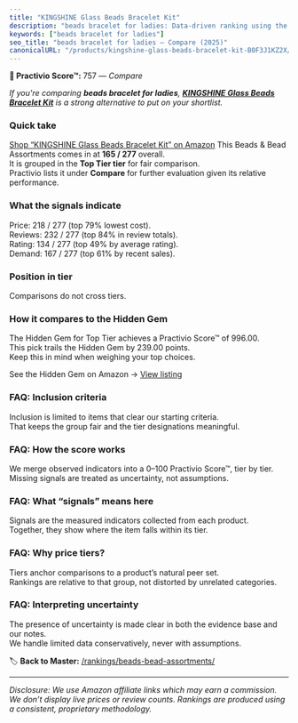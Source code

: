 ```yaml
---
title: "KINGSHINE Glass Beads Bracelet Kit"
description: "beads bracelet for ladies: Data-driven ranking using the Practivio Score™. Positioned by quality, value, demand, findability, momentum."
keywords: ["beads bracelet for ladies"]
seo_title: "beads bracelet for ladies — Compare (2025)"
canonicalURL: "/products/kingshine-glass-beads-bracelet-kit-B0F3J1KZ2X/"
---
```


**🛒 Practivio Score™:** 757 — _Compare_


*If you're comparing **beads bracelet for ladies**, **[KINGSHINE Glass Beads Bracelet Kit](https://www.amazon.com/dp/B0F3J1KZ2X?tag=practivio-20)** is a strong alternative to put on your shortlist.*
### Quick take
[Shop “KINGSHINE Glass Beads Bracelet Kit” on Amazon](https://www.amazon.com/dp/B0F3J1KZ2X?tag=practivio-20)
This Beads & Bead Assortments comes in at **165 / 277** overall.  
It is grouped in the **Top Tier tier** for fair comparison.  
Practivio lists it under **Compare** for further evaluation given its relative performance.

### What the signals indicate
Price: 218 / 277 (top 79% lowest cost).  
Reviews: 232 / 277 (top 84% in review totals).  
Rating: 134 / 277 (top 49% by average rating).  
Demand: 167 / 277 (top 61% by recent sales).

### Position in tier
Comparisons do not cross tiers.

### How it compares to the Hidden Gem
The Hidden Gem for Top Tier achieves a Practivio Score™ of 996.00.  
This pick trails the Hidden Gem by 239.00 points.  
Keep this in mind when weighing your top choices.  

See the Hidden Gem on Amazon → [View listing](https://www.amazon.com/dp/B078WP879G?tag=practivio-20)

### FAQ: Inclusion criteria
Inclusion is limited to items that clear our starting criteria.  
That keeps the group fair and the tier designations meaningful.

### FAQ: How the score works
We merge observed indicators into a 0–100 Practivio Score™, tier by tier.  
Missing signals are treated as uncertainty, not assumptions.

### FAQ: What “signals” means here
Signals are the measured indicators collected from each product.  
Together, they show where the item falls within its tier.

### FAQ: Why price tiers?
Tiers anchor comparisons to a product’s natural peer set.  
Rankings are relative to that group, not distorted by unrelated categories.

### FAQ: Interpreting uncertainty
The presence of uncertainty is made clear in both the evidence base and our notes.  
We handle limited data conservatively, never with assumptions.

<!-- Missing template for Compare/CompareWithinPriceClass -->


🏷️ **Back to Master:** [/rankings/beads-bead-assortments/](/rankings/beads-bead-assortments/)

---
_Disclosure: We use Amazon affiliate links which may earn a commission. We don’t display live prices or review counts. Rankings are produced using a consistent, proprietary methodology._
